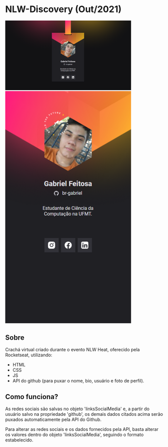 # NLW-Discovery (Out/2021)
<img src="https://raw.githubusercontent.com/br-gabriel/NLW-Discovery/master/images/screenshots/print1.png" alt="Versão desktop" width="400"/>
<img src="https://raw.githubusercontent.com/br-gabriel/NLW-Discovery/master/images/screenshots/print2.png" alt="Versão mobile" width="400"/>

## Sobre
Crachá virtual criado durante o evento NLW Heat, oferecido pela Rocketseat, utilizando:
- HTML
- CSS
- JS
- API do github (para puxar o nome, bio, usuário e foto de perfil).

## Como funciona?
As redes sociais são salvas no objeto 'linksSocialMedia' e, a partir do usuário salvo na propriedade 'github', os demais dados citados acima serão puxados automaticamente pela API do Github. 

Para alterar as redes sociais e os dados fornecidos pela API, basta alterar os valores dentro do objeto 'linksSocialMedia', seguindo o formato estabelecido.
